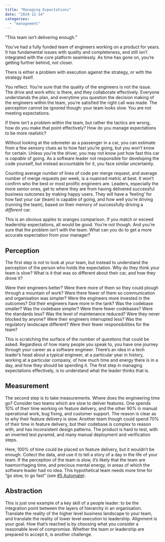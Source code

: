 ```yaml
---
title: "Managing Expectations"
date: "2024-12-14"
categories: 
  - "management"
---
```


“This team isn’t delivering enough.”

  
You’ve had a fully funded team of engineers working on a product for years. It has fundamental issues with quality and completeness, and still isn’t integrated with the core platform seamlessly. As time has gone on, you’re getting further behind, not closer.

  
There is either a problem with execution against the strategy, or with the strategy itself.

  
You reflect. You’re sure that the quality of the engineers is not the issue. The drive and work ethic is there, and they collaborate effectively. Everyone understands the plan, and everytime you question the decision making of the engineers within the team, you’re satisfied the right call was made. The perception cannot be ignored though: your team looks slow. You are not meeting expectations.

  
If there isn’t a problem within the team, but rather the tactics are wrong, how do you make that point effectively? How do you manage expectations to be more realistic?

  
Without looking at the odometer as a passenger in a car, you can estimate from a few sensory clues as to how fast you’re going, but you won’t know for certain. Unless you’re the driver, you may not know just how fast this car is *capable* of going. As a software leader not responsible for developing the code yourself, but instead accountable for it, you face similar uncertainty.

  
Counting average number of lines of code per merge request, and average number of merge requests per week, is a nuanced metric at best. It won’t confirm who the best or most prolific engineers are. Leaders, especially the more senior ones, get to where they are from having delivered successful business outcomes by making happy users. They will have a ‘feeling’ for how fast your car (team) is capable of going, and how well you’re driving (running the team), based on their memory of successfully driving a *different* car.

  
This is an obvious apples to oranges comparison. If you match or exceed leadership expectations, all would be good. You’re not though. And you’re sure that the problem isn’t with the team. What can you do to get a more accurate expectation from your manager?

  
Perception
----------

The first step is not to look at your team, but instead to understand the perception of the person who holds the expectation. Why do they think your team is slow? What is it that was so different about their car, and how they drove it?

  
Were their engineers better? Were there more of them so they could plough through a mountain of work? Were there fewer of them so communication and organisation was simpler? Were the engineers more invested in the outcomes? Did their engineers have more in the tank? Was the codebase smaller? Was the codebase simpler? Were there fewer codebases? Were the standards less? Was the level of maintenance reduced? Were they never blocked by anyone? Were their engineers interrupted less? Was the regulatory landscape different? Were their fewer responsibilities for the team?

  
This is scratching the surface of the number of questions that could be asked. Regardless of how many people you speak to, you have one journey through your career as a software engineer. There’s an idea in a tech leader’s head about a typical engineer, at a particular year in history, working at a particular company, of how much time and energy there is in a day, and how they should be spending it. The first step in managing expectations effectively, is to understand what the leader thinks that is.

  
Measurement
-----------

The second step is to take measurements. Where does the engineering time go? Consider two teams which are slow to deliver features. One spends 10% of their time working on feature delivery, and the other 90% in manual operational work, bug fixing, and customer support. The reason is clear as to why their feature delivery is slow. Another team though could spend 70% of their time in feature delivery, but their codebase is complex to reason with, and has inconsistent design patterns. The product is hard to test, with an inverted test pyramid, and many manual deployment and verification steps.

  
Here, 100% of time could be placed on feature delivery, but it wouldn’t be enough. Collect the data, and use it to tell a story of a day in the life of your team. If the perception of the team is slow, it’s likely that the team are haemorrhaging time, and precious mental energy, in areas of which the software leader had no idea. This hypothetical team needs more time for “go slow, to go fast” (see [\#5 Automate](https://lifebeyondfife.com/what-are-your-engineering-culture-values/)).

  
Abstraction
-----------

This is just one example of a key skill of a people leader: to be the integration point between the layers of hierarchy in an organisation. Translate the reality of the higher level business landscape to your team, and translate the reality of lower level execution to leadership. Alignment is your goal. How that’s reached is by choosing what you consider a reasonable level of compromise. Whether the team or leadership are prepared to accept it, is another challenge.